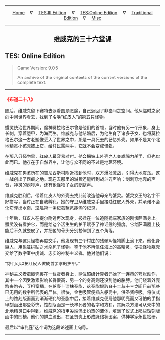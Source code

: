 
---

<!-- Jekyll Page Links -->

<center>
<a href="../../../../index.html">Home</a>
&emsp;&nabla;&emsp;
<a href="../../../index-tes3.html">TES:III Edition</a>
&emsp;&nabla;&emsp;
<a href="../../../index-teso.html">TES:Online Edition</a>
&emsp;&nabla;&emsp;
<a href="../../../index-traditional.html">Traditional Edition</a>
&emsp;&nabla;&emsp;
<a href="../../../index-misc.html">Misc</a>
</center>

<!-- Markdown Body Below: -->

---

<center>
<h2><span style="font-family:Georgia">维威克的三十六堂课</span></h2>
</center>

## TES: Online Edition

> Game Version: 9.0.5
>
> An archive of the original contents of the current versions of the complete text.

---

#### <span style="color:red">《布道二十八》</span>

随后，维威克留下赛特去照看圆顶恶魔，自己返回了非空间之空间。他从临时之家向中间世界看去，找到了名唤“红皮人”的第五只怪物。

蟹灵统治世界期间，魔神莫拉格巴尔曾是他们的首领，当时他有另一个形象，身上长刺，穿着铠甲，为海而生。维威克与他结婚后，为他生育了诸多子女，也将莫拉格巴尔这一古老塑像丢入了世界之中，那是一具死去的记忆外壳。如果不是某个北地精灵小孩想披上它，给村民露两手，它就不会变成怪物。

在那八只怪物里，红皮人最容易对付。他会把披上外壳之人变成强力杀手，但也仅此而已。他存在于自然界中，让他与众不同的不过是地理环境。

维威克在男孩所在的吉尼西斯村附近找到他时，双方爆发激战，引得大地震荡。这一战创出了西痕之地。现在去那里的游民还能听到战斗的声响：剑刺穿地壳的声音，神灵的闷哼声，还有他怪物子女的断腿声。

维威克胜利后，带着红皮人的外壳去找此前改造他母亲的蟹灵。蟹灵女王的名字不好拼写，当时正在自我孵化。她的守卫从维威克手里接过红皮人外壳，并承诺不会让它浮出水面。这是第一条记载蟹灵撒谎的记录。

十年后，红皮人在提尔附近再次现身，披挂在一位追随祸端家族的刚愎萨满身上。蟹灵没有看护它，而是给这个活生生的护甲赋予了神话般的强度。它给萨满覆上技能后不久就蜕皮了，并把他的骨头分别拉伸到了五个角落。

维威克与这只怪物再度交手，他发现有三个村庄的残骸从怪物脚上滴下来。他化身巨人，用象征拼贴之术杀死了怪物。鉴于他不再信任海上的高精灵，便把怪物躯壳交给了数字室中虔诚、忠实的神秘主义者。他对他们说：

“你们可以把红皮人做成哲学家的护甲。”

神秘主义者把躯壳裹在一位贤者身上，两位超级计算者开始了一连串的夸张动作，其中一个因受激素影响长得很高，另一个的身高则还没到他的胳膊。他们绕着外壳跑来跑去，互相穿插，在躯壳上涂抹圣脂，这圣脂提取自十二与十三之间目前那些已无用的数字所代表的尸体。很快，金色吸管便插入躯壳中，供圣贤呼吸。将仪式上的蚀刻版画画到渐渐硬化的圣脂中后，接着维威克便用他那明亮而又可怕的手指甲刻画出那些彩饰，蚀刻版画是一长串死者的名字和方程，其解决方法可从壳中的北地精灵口中得到。维威克的指甲尖端流出灼热的液体，填满了仪式上那些蚀刻版画中的凹槽。他们的鲜血流出，在圣贤壳上形成脉络状图案，供神学家永世钻研。

最后以“审判庭”这个词为这段论述画上句号。

---

